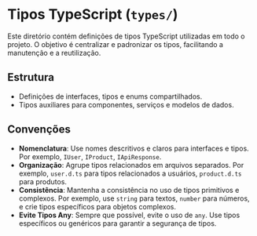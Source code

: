 # Tipos TypeScript (`types/`)

Este diretório contém definições de tipos TypeScript utilizadas em todo o projeto. O objetivo é centralizar e padronizar os tipos, facilitando a manutenção e a reutilização.

## Estrutura

- Definições de interfaces, tipos e enums compartilhados.
- Tipos auxiliares para componentes, serviços e modelos de dados.

## Convenções

- **Nomenclatura**: Use nomes descritivos e claros para interfaces e tipos. Por exemplo, `IUser`, `IProduct`, `IApiResponse`.
- **Organização**: Agrupe tipos relacionados em arquivos separados. Por exemplo, `user.d.ts` para tipos relacionados a usuários, `product.d.ts` para produtos.
- **Consistência**: Mantenha a consistência no uso de tipos primitivos e complexos. Por exemplo, use `string` para textos, `number` para números, e crie tipos específicos para objetos complexos.
- **Evite Tipos Any**: Sempre que possível, evite o uso de `any`. Use tipos específicos ou genéricos para garantir a segurança de tipos.
